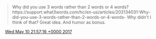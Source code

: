 > Why did you use 3 words rather than 2 words or 4 words? https://support\.what3words\.com/hc/en\-us/articles/203134031\-Why\-did\-you\-use\-3\-words\-rather\-than\-2\-words\-or\-4\-words\-  Why didn't I think of that? Great idea\. And humor as bonus\.

<img src="../../media/tweet.ico" width="12" /> [Wed May 10 21:57:16 +0000 2017](https://twitter.com/DromerDenker/status/862426335620337668)
